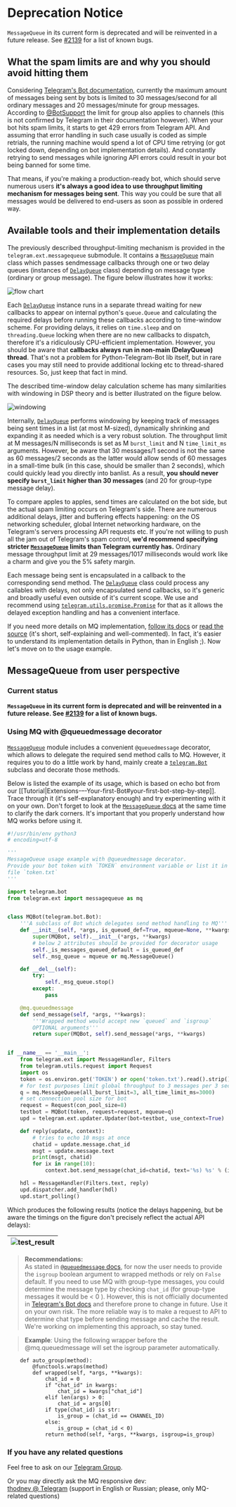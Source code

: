 # Deprecation Notice
`MessageQueue` in its current form is deprecated and will be reinvented in a future release. See [#2139](https://github.com/python-telegram-bot/python-telegram-bot/issues/2139) for a list of known bugs.

## What the spam limits are and why you should avoid hitting them
Considering [Telegram's Bot documentation](https://core.telegram.org/bots/faq#my-bot-is-hitting-limits-how-do-i-avoid-this), currently the maximum amount of messages being sent by bots is limited to 30&#160;messages/second for all ordinary messages and 20&#160;messages/minute for group messages. According to [@BotSupport](https://t.me/BotSupport) the limit for group also applies to channels (this is not confirmed by Telegram in their documentation however). When your bot hits spam limits, it starts to get 429 errors from Telegram API. And assuming that error handling in such case usually is coded as simple retrials, the running machine would spend a lot of CPU time retrying (or got locked down, depending on bot implementation details). And constantly retrying to send messages while ignoring API errors could result in your bot being banned for some time.

That means, if you're making a production-ready bot, which should serve numerous users **it's always a good idea to use throughput limiting mechanism for messages being sent**. This way you could be sure that all messages would be delivered to end-users as soon as possible in ordered way.

## Available tools and their implementation details
The previously described throughput-limiting mechanism is provided in the `telegram.ext.messagequeue` submodule. It contains a [`MessageQueue`](http://python-telegram-bot.readthedocs.io/en/latest/telegram.ext.messagequeue.html) main class which passes sendmessage callbacks through one or two delay queues (instances of [`DelayQueue`](http://python-telegram-bot.readthedocs.io/en/latest/telegram.ext.delayqueue.html) class) depending on message type (ordinary or group message). The figure below illustrates how it works: 

![flow chart](https://cloud.githubusercontent.com/assets/16870636/23493181/82244f60-ff12-11e6-8fd7-679fdbd16b04.png)

Each [`DelayQueue`](http://python-telegram-bot.readthedocs.io/en/latest/telegram.ext.delayqueue.html) instance runs in a separate thread waiting for new callbacks to appear on internal python's `queue.Queue` and calculating the required delays before running these callbacks according to time-window scheme. For providing delays, it relies on `time.sleep` and on `threading.Queue` locking when there are no new callbacks to dispatch, therefore it's a ridiculously CPU-efficient implementation.
However, you should be aware that **callbacks always run in non-main (DelayQueue) thread**. That's not a problem for Python-Telegram-Bot lib itself, but in rare cases you may still need to provide additional locking etc to thread-shared resources. So, just keep that fact in mind.

The described time-window delay calculation scheme has many similarities with windowing in DSP theory and is better illustrated on the figure below.

![windowing](https://user-images.githubusercontent.com/16870636/28248541-e7cfca4a-6a4e-11e7-84e8-ad1992e21fd4.png)

Internally, [`DelayQueue`](http://python-telegram-bot.readthedocs.io/en/latest/telegram.ext.delayqueue.html) performs windowing by keeping track of messages being sent times in a list (at most M-sized), dynamically shrinking and expanding it as needed which is a very robust solution. The throughput limit at M&#160;messages/N&#160;milliseconds is set as M `burst_limit` and N `time_limit_ms` arguments. However, be aware that 30&#160;messages/1&#160;second is not the same as 60&#160;messages/2&#160;seconds as the latter would allow sends of 60 messages in a small-time bulk (in this case, should be smaller than 2 seconds), which could quickly lead you directly into banlist. As a result, **you should never specify `burst_limit` higher than 30 messages** (and 20 for group-type message delay).

To compare apples to apples, send times are calculated on the bot side, but the actual spam limiting occurs on Telegram's side. There are numerous additional delays, jitter and buffering effects happening: on the OS networking scheduler, global Internet networking hardware, on the Telegram's servers processing API requests etc. If you're not willing to push all the jam out of Telegram's spam control, **we'd recommend specifying stricter [`MessageQueue`](http://python-telegram-bot.readthedocs.io/en/latest/telegram.ext.messagequeue.html) limits than Telegram currently has.** Ordinary message throughput limit at 29&#160;messages/1017&#160;milliseconds would work like a charm and give you the 5% safety margin.

Each message being sent is encapsulated in a callback to the corresponding send method. The [`DelayQueue`](http://python-telegram-bot.readthedocs.io/en/latest/telegram.ext.delayqueue.html) class could process any callables with delays, not only encapsulated send callbacks, so it's generic and broadly useful even outside of it's current scope. We use and recommend using [`telegram.utils.promise.Promise`](https://github.com/python-telegram-bot/python-telegram-bot/blob/master/telegram/utils/promise.py#L29) for that as it allows the delayed exception handling and has a convenient interface.

If you need more details on MQ implementation, [follow its docs](http://python-telegram-bot.readthedocs.io/en/latest/telegram.ext.messagequeue.html) or [read the source](https://github.com/python-telegram-bot/python-telegram-bot/blob/master/telegram/ext/messagequeue.py) (it's short, self-explaining and well-commented). In fact, it's easier to understand its implementation details in Python, than in English ;). Now let's move on to the usage example.

## MessageQueue from user perspective
### Current status
**`MessageQueue` in its current form is deprecated and will be reinvented in a future release. See [#2139](https://github.com/python-telegram-bot/python-telegram-bot/issues/2139) for a list of known bugs.**

### Using MQ with @queuedmessage decorator
[`MessageQueue`](http://python-telegram-bot.readthedocs.io/en/latest/telegram.ext.messagequeue.html) module includes a convenient `@queuedmessage` decorator, which allows to delegate the required send method calls to MQ. However, it requires you to do a little work by hand, mainly create a [`telegram.Bot`](http://python-telegram-bot.readthedocs.io/en/latest/telegram.bot.html) subclass and decorate those methods. 

Below is listed the example of its usage, which is based on echo bot from our [[Tutorial|Extensions-–-Your-first-Bot#your-first-bot-step-by-step]]. Trace through it (it's self-explanatory enough) and try experimenting with it on your own. Don't forget to look at the [`MessageQueue` docs](http://python-telegram-bot.readthedocs.io/en/latest/telegram.ext.messagequeue.html) at the same time to clarify the dark corners. It's important that you properly understand how MQ works before using it.

```python
#!/usr/bin/env python3
# encoding=utf-8

'''
MessageQueue usage example with @queuedmessage decorator.
Provide your bot token with `TOKEN` environment variable or list it in
file `token.txt`
'''

import telegram.bot
from telegram.ext import messagequeue as mq


class MQBot(telegram.bot.Bot):
    '''A subclass of Bot which delegates send method handling to MQ'''
    def __init__(self, *args, is_queued_def=True, mqueue=None, **kwargs):
        super(MQBot, self).__init__(*args, **kwargs)
        # below 2 attributes should be provided for decorator usage
        self._is_messages_queued_default = is_queued_def
        self._msg_queue = mqueue or mq.MessageQueue()

    def __del__(self):
        try:
            self._msg_queue.stop()
        except:
            pass

    @mq.queuedmessage
    def send_message(self, *args, **kwargs):
        '''Wrapped method would accept new `queued` and `isgroup`
        OPTIONAL arguments'''
        return super(MQBot, self).send_message(*args, **kwargs)


if __name__ == '__main__':
    from telegram.ext import MessageHandler, Filters
    from telegram.utils.request import Request
    import os
    token = os.environ.get('TOKEN') or open('token.txt').read().strip()
    # for test purposes limit global throughput to 3 messages per 3 seconds
    q = mq.MessageQueue(all_burst_limit=3, all_time_limit_ms=3000)
    # set connection pool size for bot 
    request = Request(con_pool_size=8)
    testbot = MQBot(token, request=request, mqueue=q)
    upd = telegram.ext.updater.Updater(bot=testbot, use_context=True)

    def reply(update, context):
        # tries to echo 10 msgs at once
        chatid = update.message.chat_id
        msgt = update.message.text
        print(msgt, chatid)
        for ix in range(10):
            context.bot.send_message(chat_id=chatid, text='%s) %s' % (ix + 1, msgt))

    hdl = MessageHandler(Filters.text, reply)
    upd.dispatcher.add_handler(hdl)
    upd.start_polling()

```

Which produces the following results (notice the delays happening, but be aware the timings on the figure don't precisely reflect the actual API delays):

![test_result](https://user-images.githubusercontent.com/16870636/28393529-e753ea26-6cef-11e7-981f-35b98fcddd61.png) |
---|

> **Recommendations:**<br>
As stated in [`@queuedmessage` docs](https://python-telegram-bot.readthedocs.io/en/latest/telegram.ext.messagequeue.html#telegram.ext.messagequeue.queuedmessage), for now the user needs to provide the `isgroup` boolean argument to wrapped methods or rely on `False` default. If you need to use MQ with group-type messages, you could determine the message type by checking `chat_id` (for group-type messages it would be < 0 ). However, this is not officially documented in [Telegram's Bot docs](https://core.telegram.org/bots/) and therefore prone to change in future. Use it on your own risk. The more reliable way is to make a request to API to determine chat type before sending message and cache the result. We're working on implementing this approach, so stay tuned.

> **Example**: Using the following wrapper before the @mq.queuedmessage will set the isgroup parameter automatically.<br>
```
    def auto_group(method):
        @functools.wraps(method)
        def wrapped(self, *args, **kwargs):
            chat_id = 0
            if "chat_id" in kwargs:
                chat_id = kwargs["chat_id"]
            elif len(args) > 0:
                chat_id = args[0]
            if type(chat_id) is str:
                is_group = (chat_id == CHANNEL_ID)
            else:
                is_group = (chat_id < 0)
            return method(self, *args, **kwargs, isgroup=is_group)
```

### If you have any related questions
Feel free to ask on our [Telegram Group](https://t.me/pythontelegrambotgroup).

Or you may directly ask the MQ responsive dev:<br>[thodnev @ Telegram](https://telegram.me/thodnev) (support in English or Russian; please, only MQ-related questions)